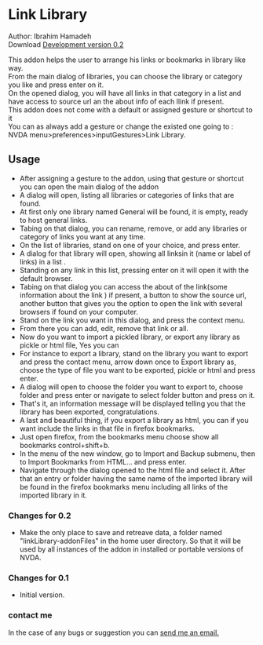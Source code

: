 # Link Library #

Author: Ibrahim Hamadeh  
Download [Development version 0.2][1]  

This addon helps the user to arrange his links or bookmarks in library like way.  
From the main dialog of libraries, you can choose the library or category you like and press enter on it.  
On the opened dialog, you will have all links in that category in a list and have access to source url an the about info of each llink if present.  
This addon does not come with a default or assigned gesture or shortcut to it  
You can as always add a gesture or change the existed one going to :  
NVDA menu>preferences>inputGestures>Link Library.  

## Usage ##

*	After assigning a gesture to the addon, using that gesture or shortcut you can open the main dialog of the addon  
*	A dialog will open, listing all libraries or categories of links that are found.  
*	At first only one library named General will be found, it is empty, ready to host general links.  
*	Tabing on that dialog, you can rename, remove, or add any libraries or category of links you want at any time.  
*	On the list of libraries, stand on one of your choice, and press enter.   
*	A dialog for that library will open, showing all linksin it (name or label of links) in a list .  
*	Standing on any link in this list, pressing enter on it will open it with the default browser.  
*	Tabing on that dialog you can access the about of the link(some information about the link ) if present, a button to show the source url, another button that gives you the option to open the link with several browsers if found on your computer.  
*	Stand on the link you want in this dialog, and press the context menu.  
*	From there you can add, edit, remove that link or all.  
*	Now do you want to import a pickled library, or export any library as pickle or html file, Yes you can  
*	For instance to export a library, stand on the library you want to export and press the contact menu, arrow down once to Export library as, choose the type of file you want to be exported, pickle or html and press enter.  
*	A dialog will open to choose the folder you want to export to, choose folder and press enter or navigate to select folder button and press on it.  
*	That's it, an information message will be displayed telling you that the library has been exported, congratulations.  
*	A last and beautiful thing, if you export a library as html, you can if you want include the links in that file in firefox bookmarks.  
*	Just open firefox, from the bookmarks menu choose show all bookmarks control+shift+b.  
*	In the menu of the new window, go to Import and Backup submenu, then to Import Bookmarks from HTML… and press enter.  
*	Navigate through the dialog opened to the html file and select it. After that an entry or folder having the same name of the imported library will be found in the firefox bookmarks menu including all links of the imported library in it.  

### Changes for 0.2 ###

*	Make the only place to save and retreave data, a folder named "linkLibrary-addonFiles" in the home user directory. So that it will be used by all instances of the addon in installed or portable versions of NVDA.

### Changes for 0.1 ###

*	Initial version.

### contact me ###

In the case of any bugs or suggestion you can [send me an email.](mailto:ibra.hamadeh@hotmail.com)

[1]: https://github.com/ibrahim-s/linkLibrary/releases/download/v0.3-dev/linkLibrary-0.3-dev.nvda-addon